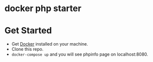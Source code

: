 # docker php starter

# Get Started

- Get [Docker](https://docs.docker.com/get-docker/) installed on your machine.
- Clone this repo.
- `docker-compose up` and you will see phpinfo page on localhost:8080.
